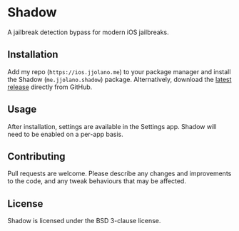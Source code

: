 # Shadow
A jailbreak detection bypass for modern iOS jailbreaks.

## Installation
Add my repo (`https://ios.jjolano.me`) to your package manager and install the Shadow (`me.jjolano.shadow`) package. Alternatively, download the [latest release](https://github.com/jjolano/shadow/releases) directly from GitHub.

## Usage
After installation, settings are available in the Settings app. Shadow will need to be enabled on a per-app basis.

## Contributing
Pull requests are welcome. Please describe any changes and improvements to the code, and any tweak behaviours that may be affected.

## License
Shadow is licensed under the BSD 3-clause license.
